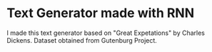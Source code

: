# Text Generator made with RNN

I made this text generator based on "Great Expetations" by Charles Dickens. Dataset obtained from Gutenburg Project.
